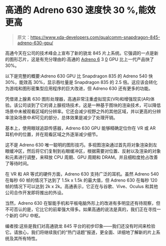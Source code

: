 # 高通的 Adreno 630 速度快 30 %,能效更高

> 原文：<https://www.xda-developers.com/qualcomm-snapdragon-845-adreno-630-gpu/>

高通今天在公司的技术峰会上宣布了新的骁龙 845 片上系统。它强调的一点是新的图形芯片，这是有充分理由的:高通的 [Adreno 6](http://xda-developers.com/t/adreno-630) 3 [0](http://xda-developers.com/t/adreno-630) GPU 比上一代产品快了 30%。

以下是完整的概要:Adreno 630 GPU 比 Snapdragon 835 的 Adreno 540 快 30%，能效高 30%，显示吞吐量是 Snapdragon 835 的 2.5 倍。这应该会转化为游戏和图形密集型应用程序的巨大改进，但 Adreno 630 还有更多的功能。

凭借肾上腺素 630 图形处理器，高通非常注重虚拟现实(VR)和增强现实(AR)体验。该公司谈到了它的肾上腺视场技术，这是一种基于图块的渲染技术，可以降低场景中未被观看区域的分辨率。它还会减少视野之外的其他区域，并以更高的分辨率渲染场景中*和*可见的部分，总体效果是减少了处理开销。

基本上，使用眼球追踪传感器，Adreno 630 GPU 能够精确定位你在 VR 或 AR 耳机中的位置，并在观看区域之外逐渐减少细节。

这不是 Adreno 630 唯一聪明的图形技巧。多视图渲染通过首先将对象渲染到左眼缓冲区，然后将它们复制到右眼缓冲区，根据需要对位置、反射以及渲染的对象和元素进行调整，来释放 CPU 周期、GPU 周期和 DRAM。并且细粒度抢占改善了等待时间。

在 VR 和 AR 等式的硬件方面，Adreno 630 支持广泛的耳机。虽然 Adreno 540 在每秒 60 帧的情况下达到了 1.5k x 1.5k 的最大值，但 Adreno 630 在每秒 120 帧的情况下可以达到 2k x 2k。高通表示，它正在与谷歌、Vive、Oculus 和其他公司合作开发即将推出的外设。

当然，Adreno 630 在智能手机和平板电脑外形上的改进有多明显还有待观察，但不可否认的是，它比它的前辈强大得多。如果高通的说法是真的，我们正在寻找一个新的 GPU 中枢。

编者按:这些是我们对高通骁龙 845 平台的初步印象——我们还没有时间来检验它。请放心，我们将继续我们的“热门话题”报道，更全面、详细地了解新的片上系统及其所有特性。